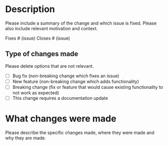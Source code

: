 # Description

Please include a summary of the change and which issue is fixed. Please also include relevant motivation and context.

Fixes # (issue)
Closes # (issue)

## Type of changes made

Please delete options that are not relevant.

- [ ] Bug fix (non-breaking change which fixes an issue)
- [ ] New feature (non-breaking change which adds functionality)
- [ ] Breaking change (fix or feature that would cause existing functionality to not work as expected)
- [ ] This change requires a documentation update

# What changes were made

Please describe the specific changes made, where they were made and why they are made.
